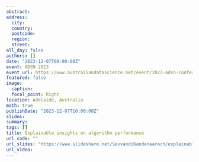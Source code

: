 ```yaml
---
abstract: 
address:
  city: 
  country: 
  postcode: 
  region: 
  street: 
all_day: false
authors: []
date: "2023-12-07T09:00:00Z" 
event: ADSN 2023
event_url: https://www.australiandatascience.net/event/2023-adsn-conference/
featured: false
image:
  caption: 
  focal_point: Right
location: Adelaide, Australia
math: true
publishDate: "2023-12-07T10:00:00Z"
slides: 
summary: 
tags: []
title: Explainable insights on algorithm performance
url_code: ""
url_slides: "https://www.slideshare.net/SevvandiKandanaarach/explainable-insights-on-algorithm-performance"
url_video: 
---
```


